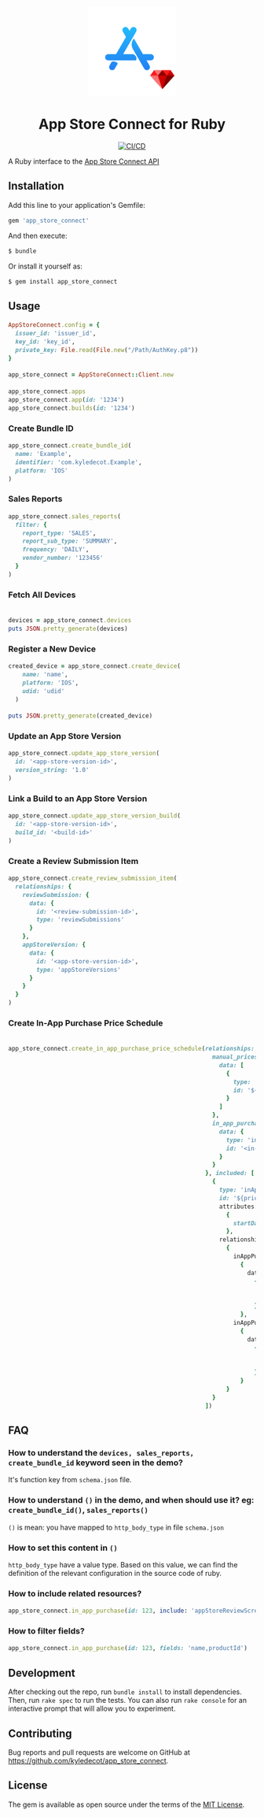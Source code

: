 

<div align="center">
  <img src="assets/banner.png">

  <h1>App Store Connect for Ruby</h1>

[![CI/CD](https://github.com/kyledecot/app_store_connect/actions/workflows/default.yml/badge.svg)](https://github.com/kyledecot/app_store_connect/actions/workflows/default.yml)
</div>



A Ruby interface to the [App Store Connect API](https://developer.apple.com/app-store-connect/api/)

## Installation

Add this line to your application's Gemfile:

```Ruby
gem 'app_store_connect'
```

And then execute:

```Bash
$ bundle
```

Or install it yourself as:

```Bash
$ gem install app_store_connect
```

## Usage

```ruby
AppStoreConnect.config = {
  issuer_id: 'issuer_id',
  key_id: 'key_id',
  private_key: File.read(File.new("/Path/AuthKey.p8"))
}

app_store_connect = AppStoreConnect::Client.new

app_store_connect.apps 
app_store_connect.app(id: '1234')
app_store_connect.builds(id: '1234')
```

### Create Bundle ID

```ruby
app_store_connect.create_bundle_id(
  name: 'Example', 
  identifier: 'com.kyledecot.Example', 
  platform: 'IOS'
) 
```

### Sales Reports

```ruby
app_store_connect.sales_reports(
  filter: {
    report_type: 'SALES',
    report_sub_type: 'SUMMARY',
    frequency: 'DAILY',
    vendor_number: '123456'
  }
)
```

### Fetch All Devices

```ruby

devices = app_store_connect.devices
puts JSON.pretty_generate(devices)

```

### Register a New Device

```ruby
created_device = app_store_connect.create_device(
    name: 'name',
    platform: 'IOS',
    udid: 'udid'
  )

puts JSON.pretty_generate(created_device)
```

### Update an App Store Version

```ruby
app_store_connect.update_app_store_version(
  id: '<app-store-version-id>', 
  version_string: '1.0'
)
```

### Link a Build to an App Store Version

```ruby
app_store_connect.update_app_store_version_build(
  id: '<app-store-version-id>', 
  build_id: '<build-id>'
)
```

### Create a Review Submission Item

```ruby
app_store_connect.create_review_submission_item(
  relationships: {
    reviewSubmission: {
      data: {
        id: '<review-submission-id>', 
        type: 'reviewSubmissions'
      }
    },
    appStoreVersion: {
      data: {
        id: '<app-store-version-id>', 
        type: 'appStoreVersions'
      }
    }
  }
)
```

### Create In-App Purchase Price Schedule

```ruby

app_store_connect.create_in_app_purchase_price_schedule(relationships: {
                                                          manual_prices: {
                                                            data: [
                                                              {
                                                                type: 'inAppPurchasePrices',
                                                                id: '${price1}'
                                                              }
                                                            ]
                                                          },
                                                          in_app_purchase: {
                                                            data: {
                                                              type: 'inAppPurchases',
                                                              id: '<in-app-purchase-id>'
                                                            }
                                                          }
                                                        }, included: [
                                                          {
                                                            type: 'inAppPurchasePrices',
                                                            id: '${price1}',
                                                            attributes:
                                                              {
                                                                startDate: nil
                                                              },
                                                            relationships:
                                                              {
                                                                inAppPurchaseV2:
                                                                  {
                                                                    data:
                                                                      {
                                                                        type: 'inAppPurchases',
                                                                        id: '<in-app-purchase-id>'
                                                                      }
                                                                  },
                                                                inAppPurchasePricePoint:
                                                                  {
                                                                    data:
                                                                      {
                                                                        type: 'inAppPurchasePricePoints',
                                                                        id: '<price-point-id>'
                                                                      }
                                                                  }
                                                              }
                                                          }
                                                        ])
```

## FAQ

### How to understand the `devices, sales_reports, create_bundle_id` keyword seen in the demo?

It's function key from `schema.json` file.

### How to understand `()` in the demo, and when should use it? eg: `create_bundle_id()`, `sales_reports()`

`()` is mean: you have mapped to `http_body_type` in file `schema.json`

### How to set this content in `()`

`http_body_type` have a value type. Based on this value, we can find the definition of the relevant configuration in the source code of ruby.

### How to include related resources?

```ruby
app_store_connect.in_app_purchase(id: 123, include: 'appStoreReviewScreenshot,pricePoints')
```

### How to filter fields?

```ruby
app_store_connect.in_app_purchase(id: 123, fields: 'name,productId')
```

## Development

After checking out the repo, run `bundle install` to install dependencies. Then, run `rake spec` to run the tests. You can also run `rake console` for an interactive prompt that will allow you to experiment.

## Contributing

Bug reports and pull requests are welcome on GitHub at https://github.com/kyledecot/app_store_connect.

## License

The gem is available as open source under the terms of the [MIT License](https://opensource.org/licenses/MIT).
